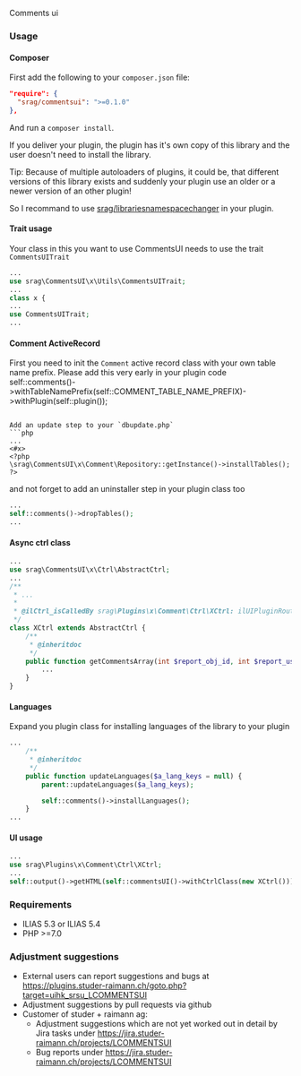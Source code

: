Comments ui

### Usage

#### Composer
First add the following to your `composer.json` file:
```json
"require": {
  "srag/commentsui": ">=0.1.0"
},
```
And run a `composer install`.

If you deliver your plugin, the plugin has it's own copy of this library and the user doesn't need to install the library.

Tip: Because of multiple autoloaders of plugins, it could be, that different versions of this library exists and suddenly your plugin use an older or a newer version of an other plugin!

So I recommand to use [srag/librariesnamespacechanger](https://packagist.org/packages/srag/librariesnamespacechanger) in your plugin.

#### Trait usage
Your class in this you want to use CommentsUI needs to use the trait `CommentsUITrait`
```php
...
use srag\CommentsUI\x\Utils\CommentsUITrait;
...
class x {
...
use CommentsUITrait;
...
```

#### Comment ActiveRecord
First you need to init the `Comment` active record class with your own table name prefix. Please add this very early in your plugin code
self::comments()->withTableNamePrefix(self::COMMENT_TABLE_NAME_PREFIX)->withPlugin(self::plugin());
```

Add an update step to your `dbupdate.php`
```php
...
<#x>
<?php
\srag\CommentsUI\x\Comment\Repository::getInstance()->installTables();
?>
```

and not forget to add an uninstaller step in your plugin class too
```php
...
self::comments()->dropTables();
...
```

#### Async ctrl class
```php
...
use srag\CommentsUI\x\Ctrl\AbstractCtrl;
...
/**
 * ...
 *
 * @ilCtrl_isCalledBy srag\Plugins\x\Comment\Ctrl\XCtrl: ilUIPluginRouterGUI
 */
class XCtrl extends AbstractCtrl {
	/**
	 * @inheritdoc
	 */
	public function getCommentsArray(int $report_obj_id, int $report_user_id): array {
		...
	}
}
```

#### Languages
Expand you plugin class for installing languages of the library to your plugin
```php
...
	/**
	 * @inheritdoc
	 */
	public function updateLanguages($a_lang_keys = null) {
		parent::updateLanguages($a_lang_keys);

		self::comments()->installLanguages();
	}
...
```

#### UI usage
```php
...
use srag\Plugins\x\Comment\Ctrl\XCtrl;
...
self::output()->getHTML(self::commentsUI()->withCtrlClass(new XCtrl()));
```

### Requirements
* ILIAS 5.3 or ILIAS 5.4
* PHP >=7.0

### Adjustment suggestions
* External users can report suggestions and bugs at https://plugins.studer-raimann.ch/goto.php?target=uihk_srsu_LCOMMENTSUI
* Adjustment suggestions by pull requests via github
* Customer of studer + raimann ag: 
	* Adjustment suggestions which are not yet worked out in detail by Jira tasks under https://jira.studer-raimann.ch/projects/LCOMMENTSUI
	* Bug reports under https://jira.studer-raimann.ch/projects/LCOMMENTSUI
